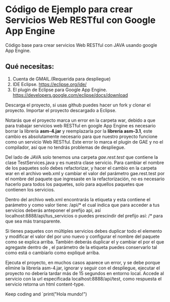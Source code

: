 # Código de Ejemplo para crear Servicios Web RESTful con Google App Engine
Código base para crear servicios Web RESTful con JAVA usando google App Engine.


## Qué necesitas:


1. Cuenta de GMAIL.(Requerida para despliegue)
2. IDE Eclipse. https://eclipse.org/ide/
3. El plugin de Eclipse para Google App Engine. https://developers.google.com/eclipse/docs/download


Descarga el proyecto, si usas github puedes hacer un fork y clonar el proyecto.
Importar el proyecto descargado a Eclipse. 


Notarás que el proyecto marca un error en la carpeta war, debido a que para trabajar servicios web RESTful en google App Engine es necesario borrar la librería **asm-4.jar** y reemplazarla por la **librería asm-3.1**, este cambio es absolutamente necesario para que nuestro proyecto funcione  como un servicio Web RESTful. Este error lo marca el plugin de GAE y no el compilador, así que no tendrás problemas de despliegue.


Del lado de JAVA solo tenemos una carpeta *gae.rest.test* que contiene la clase TestServices.java y es nuestra clase servicio.
Para cambiar el nombre de los paquetes solo debes refactorizar, y hacer el cambio en la carpeta war en el archivo web.xml y cambiar el valor del parámetro gae.rest.test por el nombre del paquete que ingresaste en la refactorización, no es necesario hacerlo para todos los paquetes, solo para aquellos paquetes que contienen los servicios.


Dentro del archivo web.xml encontrarás la etiqueta <servlet-mapping> y esta contiene el parámetro <url-pattern> y como valor tiene: /api/*
el cual indica que para acceder a tus servicios deberás anteponer el prefijo api, así localhost:8888/api/tus_servicios o puedes prescindir del prefijo así: /* para que sea más transparente.


Si tienes paquetes con múltiples servicios debes duplicar todo el elemento <servlet> y  modificar el valor del <servlet-name> por uno nuevo y configurar el nombre del paquete como se explica arriba. También deberás duplicar el  <servlet-mapping> y cambiar el <servlet-name> por el que agregaste dentro de <servlet>, el parámetro de la etiqueta <url-pattern> puedes conservarlo tal como está o cambiarlo como expliqué arriba.


Ejecuta el proyecto, en muchos casos aparece un error, y se debe porque elimine la librería asm-4.jar, ignorar y seguir con el despliegue, ejecutar el proyecto no debería tardar más de 15 segundos en entorno local. Accede al servicio con la url especificada localhost:8888/api/test, como respuesta el servicio retorna un html content-type.

Keep coding and `print("Hola mundo!")
